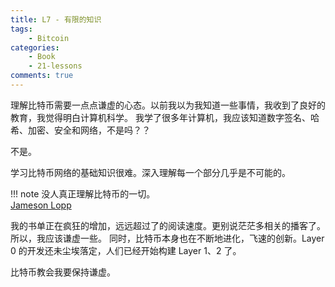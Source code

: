 ```yaml
---
title: L7 - 有限的知识
tags:
    - Bitcoin
categories:
    - Book
    - 21-lessons
comments: true
---
```


理解比特币需要一点点谦虚的心态。以前我以为我知道一些事情，我收到了良好的教育，我觉得明白计算机科学。
我学了很多年计算机，我应该知道数字签名、哈希、加密、安全和网络，不是吗？？

不是。

学习比特币网络的基础知识很难。深入理解每一个部分几乎是不可能的。

!!! note
    没人真正理解比特币的一切。  
    [Jameson Lopp](https://twitter.com/lopp/status/1061415918616698881)

我的书单正在疯狂的增加，远远超过了的阅读速度。更别说茫茫多相关的播客了。所以，我应该谦虚一些。
同时，比特币本身也在不断地进化，飞速的创新。Layer 0 的开发还未尘埃落定，人们已经开始构建 Layer 1、2 了。

比特币教会我要保持谦虚。